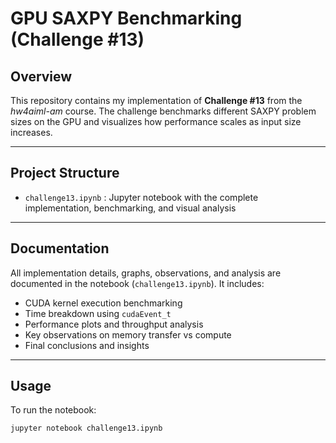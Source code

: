 # GPU SAXPY Benchmarking (Challenge #13)

## Overview

This repository contains my implementation of **Challenge #13** from the *hw4aiml-am* course. The challenge benchmarks different SAXPY problem sizes on the GPU and visualizes how performance scales as input size increases.

---

## Project Structure

- `challenge13.ipynb` : Jupyter notebook with the complete implementation, benchmarking, and visual analysis

---

## Documentation

All implementation details, graphs, observations, and analysis are documented in the notebook (`challenge13.ipynb`). It includes:

- CUDA kernel execution benchmarking
- Time breakdown using `cudaEvent_t`
- Performance plots and throughput analysis
- Key observations on memory transfer vs compute
- Final conclusions and insights

---

## Usage

To run the notebook:

```bash
jupyter notebook challenge13.ipynb
